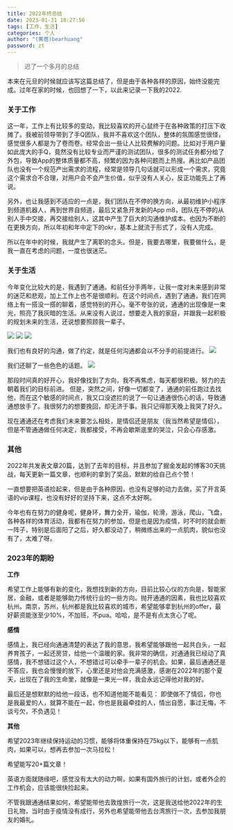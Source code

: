 ```yaml
---
title: 2022年终总结
date: 2023-01-31 18:27:56
tags: [工作，生活]
categories: 个人
author: "(黄蓓)bearhuang"
password: zt
---
```


> 迟了一个多月的总结

本来在元旦的时候就应该写这篇总结了，但是由于各种各样的原因，始终没能完成。过年在家的时候，也回想了一下，以此来记录一下我的2022.

### 关于工作
这一年，工作上有比较多的变动，我比较喜欢的开心鼠终于在各种政策的打压下收摊了。我被前领导带到了手Q团队，我并不喜欢这个团队，整体的氛围感觉很怪，感觉很多人都是为了卷而卷。经常会出一些让人比较费解的问题。比如对于用户量如此庞大的手Q，竟然没有比较专业而严谨的测试团队，很多的测试任务都分给了外包，导致App的整体质量都不高，频繁的因为各种问题而上热搜。再比如产品团队也没有一个规范产出需求的流程，经常是领导几句话就可以形成一个需求，究竟这个需求合不合理，对用户会不会产生价值，似乎没有人关心，反正功能先上了再说。

另外，也让我感到不适应的一点是，我们团队在不停的换方向，从最初维护小程序到频道机器人，再到世界自频道，最后又紧急开发新的App m8，团队在不停的从别人手中交接，再交接给别人，这其中产生了巨大的沟通维护成本。也因为不断的在更换方向，所以年初和年中定下的okr，基本上就流于形式了，没有人完成。

所以在年中的时候，我就产生了离职的念头。但是，我要去哪里，我要做什么，是我一直在考虑的问题，一度也很迷茫。

### 关于生活
今年变化比较大的是，我遇到了通通。和前任分手两年，让我一度对未来感到非常的迷茫和悲观，加上工作上也不是很顺利。在这个时间点，遇到了通通，我们在网络上有一搭没一搭的聊着，感觉特别的开心。毫不夸张的说，通通的出现像是一束光，照亮了我灰暗的生活。从来没有人说过，想要走入我的家庭，并跟我一起积极的规划未来的生活，还说想要照顾我一辈子。

![](/images/2022年终总结/家庭.png)
![](/images/2022年终总结/戒指.png)
![](/images/2022年终总结/一辈子.png)

我们也有良好的沟通，做了约定，就是任何沟通都会以不分手的前提进行。
![](/images/2022年终总结/沟通.jpeg)

我们还聊了一些色色的话题。
![](/images/2022年终总结/色色.png)

那段时间真的好开心，我好像找到了方向，我不再焦虑，每天都很积极。努力的去朝着我们的目标前进。
但是，突然之间，好像一切都变了，通通的前任跑过去找他，而在这个敏感的时间点，我又口没遮拦的说了一句让通通很伤心的话，导致通通想放手了。我很努力的想要挽回，却无济于事。我只记得那天晚上我哭了好久。

现在通通还在考虑我们未来要怎么相处，是情侣还是朋友（我当然希望是情侣），但是不管通通做任何决定，我都接受，不再会歇斯底里的哭泣，只会心存感激。

### 其他
2022年共发表文章20篇，达到了去年的目标，并且参加了掘金发起的博客30天挑战，每天更新一篇文章，也顺利的拿到了奖品，默默的给自己点个赞！

一直想要把英语捡起来，但是由于各种原因，也没有足够的动力去做，买了开言英语的vip课程，也没有好好的坚持下来，这点不太好啊。

今年也有在努力的健身呢，健身环，舞力全开，瑜伽，轮滑，游泳，爬山，飞盘，各种各样的体育活动，我都有在努力的参加，但是也是因为疫情，时不时的就会断一阵子，特别是后面阳了之后，好久都没动了，稍微练出来的一点肌肉，貌似也没有了，太难了呀。

### 2023年的期盼

**工作**

希望工作上能够有新的变化，我想找到新的方向，目前比较心仪的方向是，智能家居，金融，或者是能够助力传统行业的一些方向。抛开通通的因素，我也比较喜欢杭州。南京，苏州，杭州都是我比较喜欢的城市，希望能够拿到杭州的offer，最好薪资能涨至少10%，不加班，不pua。哈哈，是不是有点太贪心了呢。

**感情**

感情上，我已经向通通清楚的表达了我的意思，我希望能够跟他一起共白头，一起养育孩子，一起还房贷，给他一个温暖的家。我非常的确信，对通通我已经动了真感情，我不想错过这个人，不想错过可以牵手一辈子的机会。如果，最后通通还是不答应，我也会慢慢的放下，心里还是对他会充满感激，感谢在2022年的那个夏天，出现在了我的生命里，就像是一束光一样，我会永远记得他对我的好。

最后还是想默默的给他一段话，也不知道他能不能看见：
即使做不了情侣，你也是我最爱的人，就算不能在一起，你也是我最牵挂的人，情出自愿，事过无悔，不谈亏欠，不负遇见！

**其他**

希望2023年继续保持运动的习惯，能够将体重保持在75kg以下，能够有一点肌肉，如果可以，想再去参加一次马拉松！

希望能写20+篇文章！

英语方面就随缘吧，感觉没有太大的动力啊，如果有国外旅行的计划，或者外企的工作机会，应该能很快捡起来。

不管我跟通通结果如何，希望能带他去敦煌旅行一次，这是我送给他2022年的生日礼物，当时由于疫情没有成行，另外也希望能带他去台湾旅行一次，去参加我朋友的婚礼。
